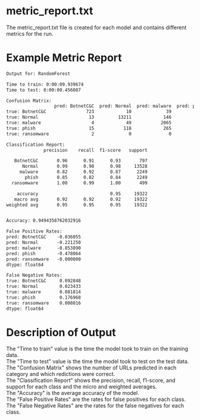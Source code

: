 # metric_report.txt

The metric_report.txt file is created for each model and contains different metrics for the run.

# Example Metric Report
```txt
Output for: RandomForest  

Time to train: 0:00:09.939674  
Time to test: 0:00:00.456087  

Confusion Matrix:  
                  pred: BotnetC&C  pred: Normal  pred: malware  pred: phish  pred: ransomware
true: BotnetC&C               723            10             39           25                 0
true: Normal                   13         13211            146          158                 0
true: malware                   4            49           2065          131                 0
true: phish                    15           118            265         1851                 0
true: ransomware                2             0              0            2               495

Classification Report:  
              precision    recall  f1-score   support

   BotnetC&C       0.96      0.91      0.93       797
      Normal       0.99      0.98      0.98     13528
     malware       0.82      0.92      0.87      2249
       phish       0.85      0.82      0.84      2249
  ransomware       1.00      0.99      1.00       499

    accuracy                           0.95     19322
   macro avg       0.92      0.92      0.92     19322
weighted avg       0.95      0.95      0.95     19322


Accuracy: 0.9494358762032916  

False Positive Rates:  
pred: BotnetC&C    -0.036055
pred: Normal       -0.221250
pred: malware      -0.853890
pred: phish        -0.478064
pred: ransomware   -0.000000
dtype: float64

False Negative Rates:  
true: BotnetC&C     0.092848
true: Normal        0.023433
true: malware       0.081814
true: phish         0.176968
true: ransomware    0.008016
dtype: float64
```

# Description of Output

The "Time to train" value is the time the model took to train on the training data.  
The "Time to test" value is the time the model took to test on the test data.  
The "Confusion Matrix" shows the number of URLs predicted in each category and which redictions were correct.  
The "Classification Report" shows the precision, recall, f1-score, and support for each class and the micro and weighted averages.  
The "Accuracy" is the average accuracy of the model.  
The "False Positive Rates" are the rates for false positives for each class.  
The "False Negative Rates" are the rates for the false negatives for each class.  
